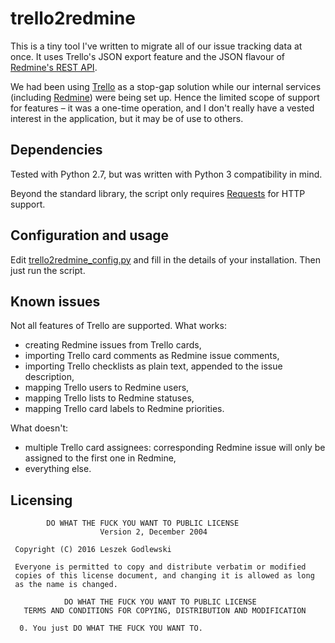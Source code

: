 # trello2redmine

This is a tiny tool I've written to migrate all of our issue tracking data at once. It uses Trello's JSON export feature and the JSON flavour of [Redmine's REST API](http://www.redmine.org/projects/redmine/wiki/Rest_api).

We had been using [Trello](http://trello.com) as a stop-gap solution while our internal services (including [Redmine](http://www.redmine.org)) were being set up. Hence the limited scope of support for features – it was a one-time operation, and I don't really have a vested interest in the application, but it may be of use to others.

## Dependencies

Tested with Python 2.7, but was written with Python 3 compatibility in mind.

Beyond the standard library, the script only requires [Requests](http://docs.python-requests.org/en/master/user/install/) for HTTP support.

## Configuration and usage

Edit [trello2redmine_config.py](trello2redmine_config.py) and fill in the details of your installation. Then just run the script.

## Known issues

Not all features of Trello are supported. What works:

* creating Redmine issues from Trello cards,
* importing Trello card comments as Redmine issue comments,
* importing Trello checklists as plain text, appended to the issue description,
* mapping Trello users to Redmine users,
* mapping Trello lists to Redmine statuses,
* mapping Trello card labels to Redmine priorities.

What doesn't:

* multiple Trello card assignees: corresponding Redmine issue will only be assigned to the first one in Redmine,
* everything else.

## Licensing

```
        DO WHAT THE FUCK YOU WANT TO PUBLIC LICENSE 
                    Version 2, December 2004 

 Copyright (C) 2016 Leszek Godlewski

 Everyone is permitted to copy and distribute verbatim or modified 
 copies of this license document, and changing it is allowed as long 
 as the name is changed. 

            DO WHAT THE FUCK YOU WANT TO PUBLIC LICENSE 
   TERMS AND CONDITIONS FOR COPYING, DISTRIBUTION AND MODIFICATION 

  0. You just DO WHAT THE FUCK YOU WANT TO.
```
